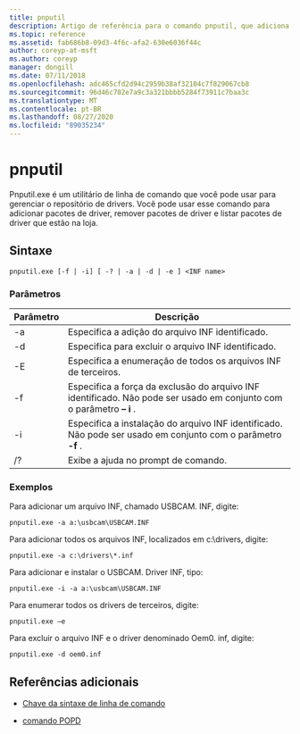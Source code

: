 ```yaml
---
title: pnputil
description: Artigo de referência para o comando pnputil, que adiciona pacotes de driver, remove pacotes de driver e lista pacotes de driver que estão no repositório de drivers, usando o utilitário pnputil.exe.
ms.topic: reference
ms.assetid: fab686b8-09d3-4f6c-afa2-630e6036f44c
author: coreyp-at-msft
ms.author: coreyp
manager: dongill
ms.date: 07/11/2018
ms.openlocfilehash: adc465cfd2d94c2959b38af32104c7f829067cb8
ms.sourcegitcommit: 96d46c702e7a9c3a321bbbb5284f73911c7baa3c
ms.translationtype: MT
ms.contentlocale: pt-BR
ms.lasthandoff: 08/27/2020
ms.locfileid: "89035234"
---
```

# <a name="pnputil"></a>pnputil

Pnputil.exe é um utilitário de linha de comando que você pode usar para gerenciar o repositório de drivers. Você pode usar esse comando para adicionar pacotes de driver, remover pacotes de driver e listar pacotes de driver que estão na loja.

## <a name="syntax"></a>Sintaxe

```
pnputil.exe [-f | -i] [ -? | -a | -d | -e ] <INF name>
```

### <a name="parameters"></a>Parâmetros

| Parâmetro | Descrição |
|--|--|
| -a | Especifica a adição do arquivo INF identificado. |
| -d | Especifica para excluir o arquivo INF identificado. |
| -E | Especifica a enumeração de todos os arquivos INF de terceiros. |
| -f | Especifica a força da exclusão do arquivo INF identificado. Não pode ser usado em conjunto com o parâmetro **– i** . |
| -i | Especifica a instalação do arquivo INF identificado. Não pode ser usado em conjunto com o parâmetro **-f** . |
| /? | Exibe a ajuda no prompt de comando. |

### <a name="examples"></a>Exemplos

Para adicionar um arquivo INF, chamado USBCAM. INF, digite:

```
pnputil.exe -a a:\usbcam\USBCAM.INF
```

Para adicionar todos os arquivos INF, localizados em c:\drivers, digite:

```
pnputil.exe -a c:\drivers\*.inf
```

Para adicionar e instalar o USBCAM. Driver INF, tipo:

```
pnputil.exe -i -a a:\usbcam\USBCAM.INF
```

Para enumerar todos os drivers de terceiros, digite:

```
pnputil.exe –e
```

Para excluir o arquivo INF e o driver denominado Oem0. inf, digite:

```
pnputil.exe -d oem0.inf
```

## <a name="additional-references"></a>Referências adicionais

- [Chave da sintaxe de linha de comando](command-line-syntax-key.md)

- [comando POPD](popd.md)
